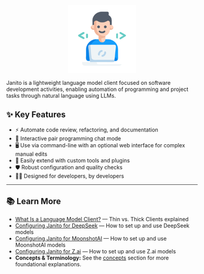 <p align="center">
  <img src="imgs/happy-programmer.svg" alt="Janito Logo" width="180"/>
</p>

Janito is a lightweight language model client focused on software development activities, enabling automation of programming and project tasks through natural language using LLMs.

## ✨ Key Features

-  ⚡ Automate code review, refactoring, and documentation
-  💬 Interactive pair programming chat mode
-  🖥️ Use via command-line with an optional web interface for complex manual edits
-  🔌 Easily extend with custom tools and plugins
-  🛡️ Robust configuration and quality checks
-  👨‍💻 Designed for developers, by developers


- - -

## 📚 Learn More

- [What Is a Language Model Client?](concepts/language-model-clients.md) — Thin vs. Thick Clients explained
- [Configuring Janito for DeepSeek](deepseek-setup.md) — How to set up and use DeepSeek models
- [Configuring Janito for MoonshotAI](moonshotai-setup.md) — How to set up and use MoonshotAI models
- [Configuring Janito for Z.ai](z-ai-setup.md) — How to set up and use Z.ai models
- **Concepts & Terminology:** See the [concepts](concepts/index.md) section for more foundational explanations.


